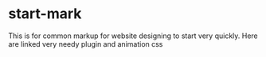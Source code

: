 # start-mark
This is for common markup for website designing to start very quickly. Here are linked very needy plugin and animation css
